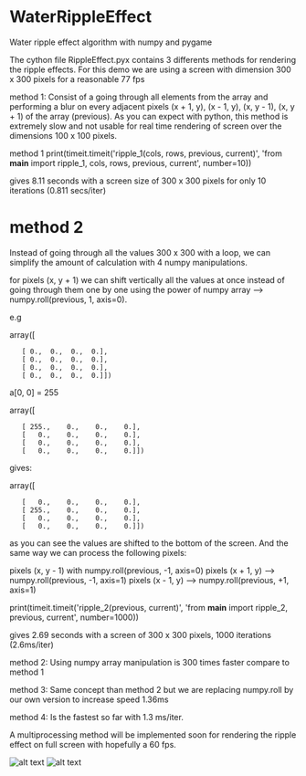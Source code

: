 # WaterRippleEffect
Water ripple effect algorithm with numpy and pygame

The cython file RippleEffect.pyx contains 3 differents methods for rendering the ripple effects.
For this demo we are using a screen with dimension 300 x 300 pixels for a reasonable 77 fps 

method 1: Consist of a going through all elements from the array and performing a blur on every adjacent pixels (x + 1, y), (x - 1, y), (x, y - 1), (x, y + 1) of the array (previous). As you can expect with python, this method is extremely slow and not usable for real time rendering of screen over the dimensions 100 x 100 pixels.

method 1
print(timeit.timeit('ripple_1(cols, rows, previous, current)', 'from __main__ import ripple_1, cols, rows, previous, current', number=10))

gives 8.11 seconds with a screen size of 300 x 300 pixels for only 10 iterations (0.811 secs/iter)

# method 2
Instead of going through all the values 300 x 300 with a loop, we can simplify the amount of calculation with
4 numpy manipulations.

for pixels (x, y + 1) we can shift vertically all the values at once instead of going through them one
by one using the power of numpy array --> numpy.roll(previous, 1, axis=0).

e.g

array([
       
       [ 0.,  0.,  0.,  0.],      
       [ 0.,  0.,  0.,  0.],     
       [ 0.,  0.,  0.,  0.],     
       [ 0.,  0.,  0.,  0.]])

a[0, 0] = 255

array([
       
       [ 255.,    0.,    0.,    0.],
       [   0.,    0.,    0.,    0.],
       [   0.,    0.,    0.,    0.],
       [   0.,    0.,    0.,    0.]])
       
gives:

array([

       [   0.,    0.,    0.,    0.],
       [ 255.,    0.,    0.,    0.],
       [   0.,    0.,    0.,    0.],
       [   0.,    0.,    0.,    0.]])
       
as you can see the values are shifted to the bottom of the screen. And the same way we can process the following pixels:

pixels (x, y - 1) with numpy.roll(previous, -1, axis=0)
pixels (x + 1, y) --> numpy.roll(previous, -1, axis=1)
pixels (x - 1, y) --> numpy.roll(previous, +1, axis=1)

print(timeit.timeit('ripple_2(previous, current)', 'from __main__ import ripple_2, previous, current', number=1000))

gives 2.69 seconds with a screen of 300 x 300 pixels, 1000 iterations (2.6ms/iter)

method 2: Using numpy array manipulation is 300 times faster compare to method 1

method 3: Same concept than method 2 but we are replacing numpy.roll by our own version to increase speed 1.36ms

method 4: Is the fastest so far with 1.3 ms/iter.

A multiprocessing method will be implemented soon for rendering the ripple effect on full screen with hopefully a 60 fps. 

![alt text](https://github.com/yoyoberenguer/WaterRippleEffect/blob/master/RippleEffect.gif)
![alt text](https://github.com/yoyoberenguer/WaterRippleEffect/blob/master/RippleEffect1.gif)
